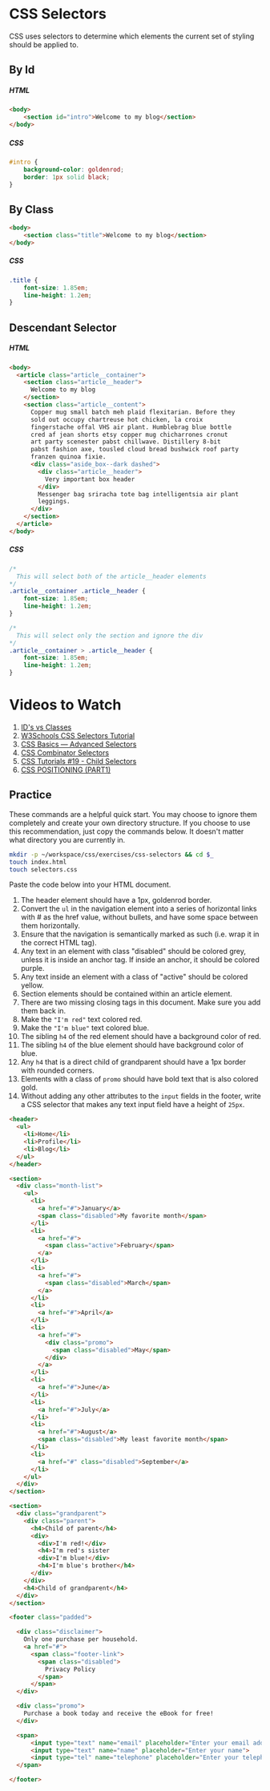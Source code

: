 # CSS Selectors

CSS uses selectors to determine which elements the current set of styling should be applied to.

## By Id

##### HTML

```html
<body>
    <section id="intro">Welcome to my blog</section>
</body>
```

##### CSS

```css
#intro {
    background-color: goldenrod;
    border: 1px solid black;
}
```

## By Class

```html
<body>
    <section class="title">Welcome to my blog</section>
</body>
```

##### CSS

```css
.title {
    font-size: 1.85em;
    line-height: 1.2em;
}
```

## Descendant Selector

##### HTML

```html
<body>
  <article class="article__container">
    <section class="article__header">
      Welcome to my blog
    </section>
    <section class="article__content">
      Copper mug small batch meh plaid flexitarian. Before they
      sold out occupy chartreuse hot chicken, la croix 
      fingerstache offal VHS air plant. Humblebrag blue bottle 
      cred af jean shorts etsy copper mug chicharrones cronut 
      art party scenester pabst chillwave. Distillery 8-bit 
      pabst fashion axe, tousled cloud bread bushwick roof party 
      franzen quinoa fixie.
      <div class="aside_box--dark dashed">
        <div class="article__header">
          Very important box header
        </div>
        Messenger bag sriracha tote bag intelligentsia air plant
        leggings.
      </div>
    </section>
  </article>
</body>
```

##### CSS

```css
/*
  This will select both of the article__header elements
*/
.article__container .article__header {
    font-size: 1.85em;
    line-height: 1.2em;
}

/*
  This will select only the section and ignore the div
*/
.article__container > .article__header {
    font-size: 1.85em;
    line-height: 1.2em;
}
```

# Videos to Watch

1. [ID's vs Classes](https://www.youtube.com/watch?v=9UNmumTYuq8)
1. [W3Schools CSS Selectors Tutorial](https://www.youtube.com/watch?v=EeZKHmNJipE)
1. [CSS Basics — Advanced Selectors](https://www.youtube.com/watch?v=oh2JLo2yxCM)
1. [CSS Combinator Selectors](https://www.youtube.com/watch?v=L6Y9Yltj15A)
1. [CSS Tutorials #19 - Child Selectors](https://www.youtube.com/watch?v=KiFo-yKGm6k)
1. [CSS POSITIONING (PART1)](https://www.youtube.com/watch?v=kejG8G0dr5U)

## Practice

These commands are a helpful quick start. You may choose to ignore them completely and create your own directory structure. If you choose to use this recommendation, just copy the commands below. It doesn't matter what directory you are currently in.

```bash
mkdir -p ~/workspace/css/exercises/css-selectors && cd $_
touch index.html
touch selectors.css
```

Paste the code below into your HTML document.

1. The header element should have a 1px, goldenrod border.
1. Convert the `ul` in the navigation element into a series of horizontal links with # as the href value, without bullets, and have some space between them horizontally.
1. Ensure that the navigation is semantically marked as such (i.e. wrap it in the correct HTML tag).
1. Any text in an element with class "disabled" should be colored grey, unless it is inside an anchor tag. If inside an anchor, it should be colored purple.
1. Any text inside an element with a class of "active" should be colored yellow.
1. Section elements should be contained within an article element.
1. There are two missing closing tags in this document. Make sure you add them back in.
1. Make the `"I'm red"` text colored red.
1. Make the `"I'm blue"` text colored blue.
1. The sibling `h4` of the red element should have a background color of red.
1. The sibling `h4` of the blue element should have background color of blue.
1. Any `h4` that is a direct child of grandparent should have a 1px border with rounded corners.
1. Elements with a class of `promo` should have bold text that is also colored gold.
1. Without adding any other attributes to the `input` fields in the footer, write a CSS selector that makes any text input field have a height of `25px`.


```html
<header>
  <ul>
    <li>Home</li>
    <li>Profile</li>
    <li>Blog</li>
  </ul>
</header>

<section>
  <div class="month-list">
    <ul>
      <li>
        <a href="#">January</a>
        <span class="disabled">My favorite month</span>
      </li>
      <li>
        <a href="#">
          <span class="active">February</span>
        </a>
      </li>
      <li>
        <a href="#">
          <span class="disabled">March</span>
        </a>
      </li>
      <li>
        <a href="#">April</a>
      </li>
      <li>
        <a href="#">
          <div class="promo">
            <span class="disabled">May</span>
          </div>
        </a>
      </li>
      <li>
        <a href="#">June</a>
      </li>
      <li>
        <a href="#">July</a>
      </li>
      <li>
        <a href="#">August</a>
        <span class="disabled">My least favorite month</span>
      </li>
      <li>
        <a href="#" class="disabled">September</a>
      </li>
    </ul>
  </div>
</section>

<section>
  <div class="grandparent">
    <div class="parent">
      <h4>Child of parent</h4>
      <div>
        <div>I'm red!</div>
        <h4>I'm red's sister
        <div>I'm blue!</div>
        <h4>I'm blue's brother</h4>
      </div>
    </div>
    <h4>Child of grandparent</h4>
  </div>
</section>

<footer class="padded">

  <div class="disclaimer">
    Only one purchase per household.
    <a href="#">
      <span class="footer-link">
        <span class="disabled">
          Privacy Policy
        </span>
      </span>
  </div>

  <div class="promo">
    Purchase a book today and receive the eBook for free!
  </div>

  <span>
      <input type="text" name="email" placeholder="Enter your email address">
      <input type="text" name="name" placeholder="Enter your name">
      <input type="tel" name="telephone" placeholder="Enter your telephone number">
  </span>

</footer>
```